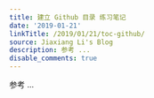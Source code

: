 ```yaml
---
title: 建立 Github 目录 练习笔记
date: '2019-01-21'
linkTitle: /2019/01/21/toc-github/
source: Jiaxiang Li's Blog
description: 参考 ...
disable_comments: true
---
```

参考 ...